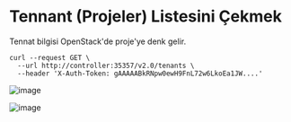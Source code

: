 # Tennant (Projeler) Listesini Çekmek

Tennat bilgisi OpenStack'de proje'ye denk gelir.

```shell
curl --request GET \
  --url http://controller:35357/v2.0/tenants \
  --header 'X-Auth-Token: gAAAAABkRNpw0ewH9FnL72w6LkoEa1JW....'
```

![image](https://user-images.githubusercontent.com/261946/233825978-b88c1f8b-53fa-4ff9-847b-9566dda2a84b.png)

![image](https://user-images.githubusercontent.com/261946/233826177-9462c8bc-a1bb-4bca-957e-7464995fde24.png)
